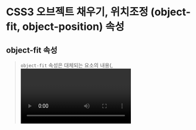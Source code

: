 # CSS3 오브젝트 채우기, 위치조정 (object-fit, object-position) 속성



## object-fit 속성

>  `object-fit` 속성은 대체되는 요소의 내용(<img>, <video>, <object>, <svg> 등과 같은)이 지정된 너비와 높이에 맞게 장착되는 방식을 지정한다(CSS3 `background-size` 속성과 매우 유사하다).

##### object-fit 속성 값

* **fill**: 요소를 가득 채울 수 있는 크기로 변화되면서 종횡비는 유지되지 않는다. 일반적으로 이미지에 강제로 너비와 높이를 지정하는 것과 같다.
* **contain**: 내용이 종횡비를 유지하면서 요소에 정의된 너비와 높이안에서 가능한한 많이 확대(scale up)시킨다.
* **cover**:  내용이 종횡비를 유지하면서 정의된 너비와 높이를 가득 채울때까지 확대된다.
* **none**: 내용의 크기가 요소의 크기와는 상관없이 기본 알고리즘에 의해 조정된다. 이 알고리즘은 원본의 크기에 가운데 정렬된 형태를 띈다.
* **scale-down**: 내용의 크기를 아무것도 지정되지 않거나 `contain`이 지정되어 있는 것처럼 변경한다. 이는 원본 크기보다 작아지는 결과를 보여준다.



| 익스플로러 | 파이어폭스 | 사파리 | 크롬 | 오페라 |
| ---------- | ---------- | ------ | ---- | ------ |
| 미지원     | 지원       | 지원   | 지원 | 지원   |



## object-position 속성

> `object-fit` 속성은 기본적으로 요소의 가운데로 화상을 이동시킨다. 이 위치를 원하는 값으로 변경하는 것이 `object-position` 속성이다.

##### object-position 속성 값

* 기본값은 50%, 50% 이다.
* 숫자형 px, em, % 등이 사용되며, 키워드 top, left, right, bottom 이 사용될 수 있다.



| 익스플로러 | 파이어폭스 | 사파리 | 크롬 | 오페라 |
| ---------- | ---------- | ------ | ---- | ------ |
| 미지원     | 지원       | 미지원 | 지원 | 지원   |

